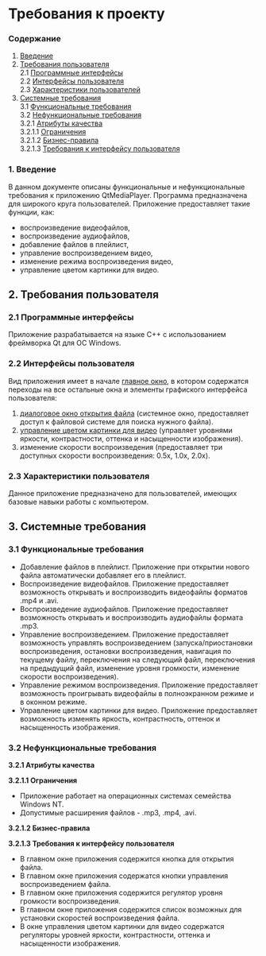 # Требования к проекту

### Содержание
1. [Введение](#1)
2. [Требования пользователя](#2) <br>
2.1 [Программные интерфейсы](#2.1) <br>
2.2 [Интерфейсы пользователя](#2.2) <br>
2.3 [Характеристики пользователей](#2.3)<br>
3. [Системные требования](#3)<br>
3.1 [Функциональные требования](#3.1)<br> 
3.2 [Нефункциональные требования](#3.2)<br>
3.2.1 [Атрибуты качества](#3.2.1)<br>
3.2.1.1 [Ограничения](#3.2.1.1)<br>
3.2.1.2 [Бизнес-правила](#3.2.1.2)<br>
3.2.1.3 [Требования к интерфейсу пользователя](#3.2.1.3)<br>


### 1. Введение <a name="1"></a>
В данном документе описаны функциональные и нефункциональные требования к приложению QtMediaPlayer. Программа предназначена для широкого круга пользователей. Приложение предоставляет такие функции, как:
* воспроизведение видеофайлов,
* воспроизведение аудиофайлов,
* добавление файлов в плейлист,
* управление воспроизведением видео,
* изменение режима воспроизведения видео,
* управление цветом картинки для видео.

## 2. Требования пользователя <a name="2"></a>

### 2.1 Программные интерфейсы <a name="2.1"></a>
Приложение разрабатывается на языке C++ с использованием фреймворка Qt для ОС Windows.

### 2.2 Интерфейсы пользователя <a name="2.2"></a>
Вид приложения имеет в начале [главное окно](https://github.com/DmitryLevdorovich/QtMediaPlayer/blob/master/Mockups/main_window.png), в котором содержатся переходы на все остальные окна и элементы графиского интерфейса пользователя: 
1. [диалоговое окно открытия файла](https://github.com/DmitryLevdorovich/QtMediaPlayer/blob/master/Mockups/open_window.png) (системное окно, предоставляет доступ к файловой системе для поиска нужного файла).
2. [управление цветом картинки для видео](https://github.com/DmitryLevdorovich/QtMediaPlayer/blob/master/Mockups/colour_opts.png) (управляет уровнями яркости, контрастности, оттенка и насыщенности изображения).
3. изменение скорости воспроизведения (предоставляет три доступных скорости воспроизведения: 0.5x, 1.0x, 2.0x).

### 2.3 Характеристики пользователя <a name="2.3"></a>
Данное приложение предназначено для пользователей, имеющих базовые навыки работы с компьютером.

## 3. Системные требования <a name="3"></a>

### 3.1 Функциональные требования <a name="3.1"></a>
* Добавление файлов в плейлист. Приложение при открытии нового файла автоматически добавляет его в плейлист.
* Воспроизведение видеофайлов. Приложение предоставляет возможность открывать и воспроизводить видеофайлы форматов .mp4 и .avi.
* Воспроизведение аудиофайлов. Приложение предоставляет возможность открывать и воспроизводить аудиофайлы формата .mp3.
* Управление воспроизведением. Приложение предоставляет возможность управлять воспроизведением (запуска/приостановки воспроизведения, остановки воспроизведения, навигация по текущему файлу, переключения на следующий файл, переключения на предыдущий файл, изменение уровня громкости, изменение скорости воспроизведения).
* Управление режимом воспроизведения. Приложение предоставляет возможность проигрывать видеофайлы в полноэкранном режиме и в оконном режиме.
* Управление цветом картинки для видео. Приложение предоставляет возможность изменять яркость, контрастность, оттенок и насыщенность изображения.

### 3.2 Нефункциональные требования <a name="3.2"></a>

**3.2.1 Атрибуты качества<a name="3.2.1"></a>**

**3.2.1.1 Ограничения <a name="3.2.1.1"></a>**
* Приложение работает на операционных системах семейства Windows NT.
* Допустимые расширения файлов - .mp3, .mp4, .avi.

**3.2.1.2 Бизнес-правила <a name="3.2.1.2"></a>**

**3.2.1.3 Требования к интерфейсу пользователя <a name="3.2.1.3"></a>**
* В главном окне приложения содержится кнопка для открытия файла.
* В главном окне приложения содержатся кнопки управления воспроизведением файла.
* В главном окне приложения содержится регулятор уровня громкости воспроизведения.
* В главном окне приложения содержится список возможных для установки скоростей воспроизведения файла.
* В окне управления цветом картинки для видео содержатся регуляторы уровней яркости, контрастности, оттенка и насыщенности изображения.
